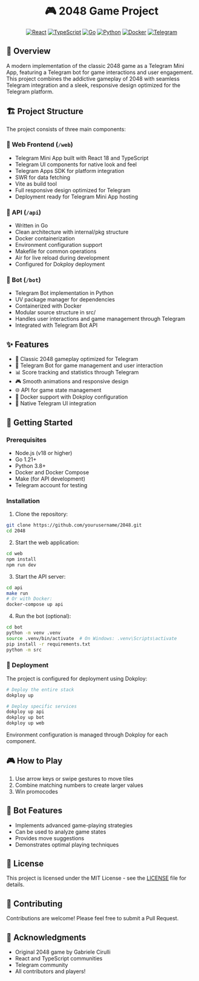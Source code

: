 <div align="center">
  <h1>🎮 2048 Game Project</h1>

  [![React](https://img.shields.io/badge/React-20232A?style=for-the-badge&logo=react&logoColor=61DAFB)](https://reactjs.org/)
  [![TypeScript](https://img.shields.io/badge/TypeScript-007ACC?style=for-the-badge&logo=typescript&logoColor=white)](https://www.typescriptlang.org/)
  [![Go](https://img.shields.io/badge/Go-00ADD8?style=for-the-badge&logo=go&logoColor=white)](https://go.dev/)
  [![Python](https://img.shields.io/badge/Python-3776AB?style=for-the-badge&logo=python&logoColor=white)](https://www.python.org/)
  [![Docker](https://img.shields.io/badge/Docker-2496ED?style=for-the-badge&logo=docker&logoColor=white)](https://www.docker.com/)
  [![Telegram](https://img.shields.io/badge/Telegram-2CA5E0?style=for-the-badge&logo=telegram&logoColor=white)](https://telegram.org/)
</div>

## 🌟 Overview

A modern implementation of the classic 2048 game as a Telegram Mini App, featuring a Telegram bot for game interactions and user engagement. This project combines the addictive gameplay of 2048 with seamless Telegram integration and a sleek, responsive design optimized for the Telegram platform.

## 🏗️ Project Structure

The project consists of three main components:

### 🎨 Web Frontend (`/web`)
- Telegram Mini App built with React 18 and TypeScript
- Telegram UI components for native look and feel
- Telegram Apps SDK for platform integration
- SWR for data fetching
- Vite as build tool
- Full responsive design optimized for Telegram
- Deployment ready for Telegram Mini App hosting

### 🔧 API (`/api`)
- Written in Go
- Clean architecture with internal/pkg structure
- Docker containerization
- Environment configuration support
- Makefile for common operations
- Air for live reload during development
- Configured for Dokploy deployment

### 🤖 Bot (`/bot`)
- Telegram Bot implementation in Python
- UV package manager for dependencies
- Containerized with Docker
- Modular source structure in src/
- Handles user interactions and game management through Telegram
- Integrated with Telegram Bot API

## ✨ Features

- 🎯 Classic 2048 gameplay optimized for Telegram
- 🤖 Telegram Bot for game management and user interaction
- 📊 Score tracking and statistics through Telegram
- 🎮 Smooth animations and responsive design
- 🌐 API for game state management
- 🐳 Docker support with Dokploy configuration
- 📱 Native Telegram UI integration

## 🚀 Getting Started

### Prerequisites

- Node.js (v18 or higher)
- Go 1.21+
- Python 3.8+
- Docker and Docker Compose
- Make (for API development)
- Telegram account for testing

### Installation

1. Clone the repository:
```bash
git clone https://github.com/yourusername/2048.git
cd 2048
```

2. Start the web application:
```bash
cd web
npm install
npm run dev
```

3. Start the API server:
```bash
cd api
make run
# Or with Docker:
docker-compose up api
```

4. Run the bot (optional):
```bash
cd bot
python -m venv .venv
source .venv/bin/activate  # On Windows: .venv\Scripts\activate
pip install -r requirements.txt
python -m src
```

### 🐳 Deployment

The project is configured for deployment using Dokploy:

```bash
# Deploy the entire stack
dokploy up

# Deploy specific services
dokploy up api
dokploy up bot
dokploy up web
```

Environment configuration is managed through Dokploy for each component.

## 🎮 How to Play

1. Use arrow keys or swipe gestures to move tiles
2. Combine matching numbers to create larger values
3. Win promocodes

## 🤖 Bot Features

- Implements advanced game-playing strategies
- Can be used to analyze game states
- Provides move suggestions
- Demonstrates optimal playing techniques

## 📝 License

This project is licensed under the MIT License - see the [LICENSE](LICENSE) file for details.

## 🤝 Contributing

Contributions are welcome! Please feel free to submit a Pull Request.

## 🌟 Acknowledgments

- Original 2048 game by Gabriele Cirulli
- React and TypeScript communities
- Telegram community
- All contributors and players!
